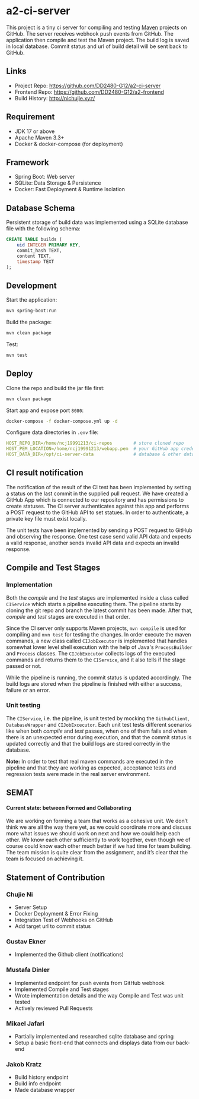 # a2-ci-server
This project is a tiny ci server for compiling and testing [Maven](https://maven.apache.org/) projects on GitHub.
The server receives webhook push events from GitHub. The application then compile and test the Maven project.
The build log is saved in local database. Commit status and url of build detail will be sent back to GitHub. 

## Links
* Project Repo: https://github.com/DD2480-G12/a2-ci-server
* Frontend Repo: https://github.com/DD2480-G12/a2-frontend
* Build History: http://nichujie.xyz/

## Requirement
* JDK 17 or above
* Apache Maven 3.3+
* Docker & docker-compose (for deployment)

## Framework
* Spring Boot: Web server
* SQLite: Data Storage & Persistence
* Docker: Fast Deployment & Runtime Isolation

## Database Schema
Persistent storage of build data was implemented using a SQLite database file with the following schema:
```sql
CREATE TABLE builds (
    uid INTEGER PRIMARY KEY,
    commit_hash TEXT,
    content TEXT,
    timestamp TEXT
);
```

## Development
Start the application:
```bash
mvn spring-boot:run
```

Build the package:
```bash
mvn clean package
```

Test:
```bash
mvn test
```

## Deploy
Clone the repo and build the jar file first:
```bash
mvn clean package
```

Start app and expose port `8080`:
```bash
docker-compose -f docker-compose.yml up -d
```

Configure data directories in `.env` file:
```yaml
HOST_REPO_DIR=/home/ncj19991213/ci-repos        # store cloned repo
HOST_PEM_LOCATION=/home/ncj19991213/webapp.pem  # your GitHub app credential
HOST_DATA_DIR=/opt/ci-server-data               # database & other data
```

## CI result notification

The notification of the result of the CI test has been implemented by setting a status on the last
commit in the supplied pull request. We have created a GitHub App which is connected to our repository
and has permissions to create statuses. The CI server authenticates against this app and performs a
POST request to the GitHub API to set statues. In order to authenticate, a private key file must exist
locally.

The unit tests have been implemented by sending a POST request to GitHub and observing the response.
One test case send valid API data and expects a valid response, another sends invalid API data and
expects an invalid response.

## Compile and Test Stages

### Implementation

Both the *compile* and the *test* stages are implemented inside a class called `CIService` which starts a pipeline
executing them. The pipeline starts by cloning the git repo and branch the latest commit has been made. After that,
*compile* and *test* stages are executed in that order.

Since the CI server only supports Maven projects, `mvn compile` is used for compiling and `mvn test` for testing the
changes. In order execute the maven commands, a new class called `CIJobExecutor` is implemented that handles somewhat
lower level shell execution with the help of Java's `ProcessBuilder` and `Process` classes. The `CIJobExecutor` collects
logs of the executed commands and returns them to the `CIService`, and it also tells if the stage passed or not.

While the pipeline is running, the commit status is updated accordingly. The build logs are stored when the pipeline
is finished with either a success, failure or an error.

### Unit testing

The `CIService`, i.e. the pipeline, is unit tested by mocking the `GithubClient`, `DatabaseWrapper` and
`CIJobExcecutor`. Each unit test tests different scenarios like when both *compile* and *test* passes, when one of them
fails and when there is an unexpected error during execution, and that the commit status is updated correctly and that
the build logs are stored correctly in the database.

**Note:** In order to test that real maven commands are executed in the pipeline and that they are working as expected,
acceptance tests and regression tests were made in the real server environment.

## SEMAT

#### Current state: between Formed and Collaborating

We are working on forming a team that works as a cohesive unit.
We don’t think we are all the way there yet, as we could coordinate more
and discuss more what issues we should work on next and how we could help
each other. We know each other sufficiently to work together, even though
we of course could know each other much better if we had time for team
building. The team mission is quite clear from the assignment, and it’s
clear that the team is focused on achieving it.

## Statement of Contribution

### Chujie Ni
* Server Setup
* Docker Deployment & Error Fixing
* Integration Test of Webhooks on GitHub
* Add target url to commit status

### Gustav Ekner
* Implemented the Github client (notifications)

### Mustafa Dinler
* Implemented endpoint for push events from GitHub webhook
* Implemented Compile and Test stages
* Wrote implementation details and the way Compile and Test was unit tested
* Actively reviewed Pull Requests

### Mikael Jafari
* Partially implemented and researched sqlite database and spring
* Setup a basic front-end that connects and displays data from our back-end

### Jakob Kratz
* Build history endpoint
* Build info endpoint
* Made database wrapper
